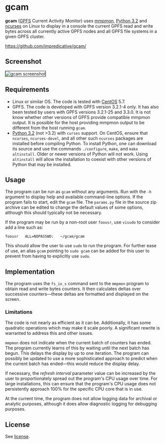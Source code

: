 # gcam

**gcam** ([GPFS](http://www-03.ibm.com/systems/software/gpfs/) Current Activity Monitor) uses [mmpmon](http://publib.boulder.ibm.com/infocenter/clresctr/vxrx/topic/com.ibm.cluster.gpfs321.advanceadm.doc/bl1adv_mmpmonch.html), [Python 3.2](http://www.python.org/download/releases/3.2/) and [ncurses](http://www.gnu.org/software/ncurses/) on Linux to display in a console the current GPFS read and write bytes across all currently active GPFS nodes and all GPFS file systems in a given GPFS cluster.

https://github.com/impredicative/gcam/

## Screenshot

<img src='http://i.imgur.com/7SgW5Xb.png' border='1' title='gcam screenshot' />

## Requirements
  * Linux or similar OS. The code is tested with [CentOS](http://centos.org/) 5.7.
  * GPFS. The code is developed with GPFS version 3.2.1-4 only. It has also been tested by users with GPFS versions 3.2.1-25 and 3.3.0. It is not know whether other versions of GPFS provide compatible mmpmon output. It is possible for the host providing mmpmon output to be different from the host running `gcam`.
  * [Python 3.2](http://www.python.org/download/releases/3.2/) (not >3.2) with `curses` support. On CentOS, ensure that `ncurses`, `ncurses-devel`, and all other such `ncurses` packages are installed before compiling Python. To install Python, one can download its source and use the commands `./configure`, `make`, and `make altinstall`. Older or newer versions of Python will not work. Using `altinstall` will allow the installation to coexist with other versions of Python that may be installed.

## Usage
The program can be run as `gcam` without any arguments. Run with the `-h` argument to display help and available command-line options. If the program fails to start, edit the `gcam` file. The `params.py` file in the source zip archive can be edited to change the default values of some options, although this should typically not be necessary.

If the program may be run by a non-root user `foousr`, use `visudo` to consider add a line such as:
```
foousr   ALL=NOPASSWD:   ~/gcam/gcam
```
This should allow the user to use `sudo` to run the program. For further ease of use, an alias `gcam` pointing to `sudo gcam` can be added for this user to prevent from having to explicitly use `sudo`.

## Implementation
The program uses the `fs_io_s` command sent to the `mmpmon` program to obtain read and write bytes counters. It then calculates deltas over successive counters—these deltas are formatted and displayed on the screen.

### Limitations
The code is not nearly as efficient as it can be. Additionally, it has some quadratic operations which may make it scale poorly. A significant rewrite is warranted to address this and other issues.

`mmpmon` does not indicate when the current batch of counters has ended. The program currently learns of this by waiting until the next batch has begun. This delays the display by up to one iteration. The program can possibly be updated to use a more sophisticated approach to predict when the current batch has ended—this would reduce the display delay.

If necessary, the _refresh interval_ parameter value can be increased by the user to proportionately spread out the program's CPU usage over time. For large installations, this can ensure that the program's CPU usage does not persistently approach 100% for the specific CPU core that is in use.

At the current time, the program does not allow logging data for archival or analytic purposes, although it does allow diagnostic logging for debugging purposes.

## License
See [license](LICENSE).
